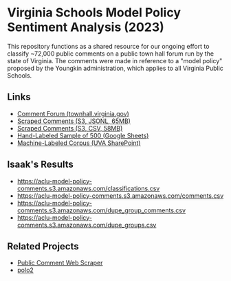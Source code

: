 # Virginia Schools Model Policy Sentiment Analysis (2023)

This repository functions as a shared resource for our ongoing
effort to classify ~72,000 public comments on a public town hall
forum run by the state of Virginia. The comments were made in
reference to a "model policy" proposed by the Youngkin
administration, which applies to all Virginia Public Schools.

## Links

- [Comment Forum (townhall.virginia.gov)](https://townhall.virginia.gov/l/GDocForum.cfm?GDocForumID=1953)
- [Scraped Comments (S3, JSONL, 65MB)](https://austin-schaffer.s3.amazonaws.com/virginia-town-hall/scraped-public-comments/2022+Virginia+Public+Schools+Model+Policy+Public+Comments.jsonl)
- [Scraped Comments (S3, CSV, 58MB)](https://austin-schaffer.s3.amazonaws.com/virginia-town-hall/scraped-public-comments/2022+Virginia+Public+Schools+Model+Policy+Public+Comments.csv) 
- [Hand-Labeled Sample of 500 (Google Sheets)](https://docs.google.com/spreadsheets/d/1ZDifcVyUBzwGyuJ8NpkOWGP78OOMVMzpoZLOaEKYo-M/edit?usp=sharing)
- [Machine-Labeled Corpus (UVA SharePoint)](https://urldefense.com/v3/__https:/myuva-my.sharepoint.com/:x:/g/personal/jk8sd_virginia_edu/EeyAR7rU5ElJja091Tv8vZUBXjSJjc1RmqVM2U_CuOC2mQ?e=gTm1oK__;!!J_wVY7EW!6KmNDe6AZldzi_0kadEnf2P0UO31iGVBR4yQ2qsxKe6Dn7t3zcX0vfQdEr-IqZddRliFift7fW35yu7vfc8$)

## Isaak's Results

- https://aclu-model-policy-comments.s3.amazonaws.com/classifications.csv
- https://aclu-model-policy-comments.s3.amazonaws.com/comments.csv
- https://aclu-model-policy-comments.s3.amazonaws.com/dupe_group_comments.csv
- https://aclu-model-policy-comments.s3.amazonaws.com/dupe_groups.csv

## Related Projects

- [Public Comment Web Scraper](https://github.com/AustinTSchaffer/Virginia-Town-Hall-Public-Comment-Scraper)
- [polo2](https://github.com/ontoligent-design/polo2)
